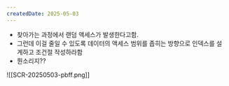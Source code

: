 ```yaml
---
createdDate: 2025-05-03
---
```

- 찾아가는 과정에서 랜덤 액세스가 발생한다고함.
- 그런데 이걸 줄일 수 있도록 데이터의 액세스 범위를 좁히는 방향으로 인덱스를 설계하고 조건절 작성하라함
- 뭔소리지??

![[SCR-20250503-pbff.png]]